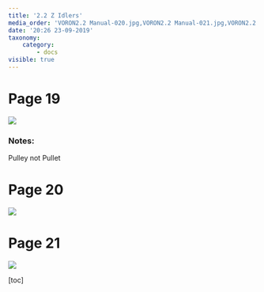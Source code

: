 ```yaml
---
title: '2.2 Z Idlers'
media_order: 'VORON2.2 Manual-020.jpg,VORON2.2 Manual-021.jpg,VORON2.2 Manual-022.jpg'
date: '20:26 23-09-2019'
taxonomy:
    category:
        - docs
visible: true
---
```


# Page 19
![](VORON2.2%20Manual-020.jpg)

### Notes:
Pulley not Pullet 

# Page 20
![](VORON2.2%20Manual-021.jpg)

# Page 21
![](VORON2.2%20Manual-022.jpg)

[toc]